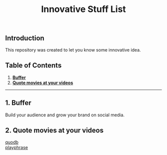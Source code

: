 <h1 align="center">
<br>
Innovative Stuff List
<br><br>
</h1>


## Introduction
This repository was created to let you know some innovative idea. 

## Table of Contents
1. **[Buffer](#1-buffer)**
2. **[Quote movies at your videos](#2-quote-movies-at-your-videos)**

---
## 1. Buffer
Build your audience and grow your brand on social media.
## 2. Quote movies at your videos
[quodb](http://www.quodb.com/)  
[playphrase](https://www.playphrase.me)
